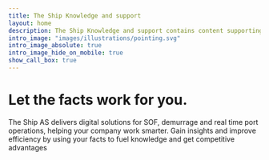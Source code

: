 ```yaml
---
title: The Ship Knowledge and support
layout: home
description: The Ship Knowledge and support contains content supporting your day to day operations using services from The Ship AS. Our services is fully responsive, blazing fast and artfully illustrated.
intro_image: "images/illustrations/pointing.svg"
intro_image_absolute: true
intro_image_hide_on_mobile: true
show_call_box: true
---
```


# Let the facts work for you.

The Ship AS delivers digital solutions for SOF, demurrage and real time port operations, helping your company work smarter. Gain insights and improve efficiency by using your facts to fuel knowledge and get competitive advantages
